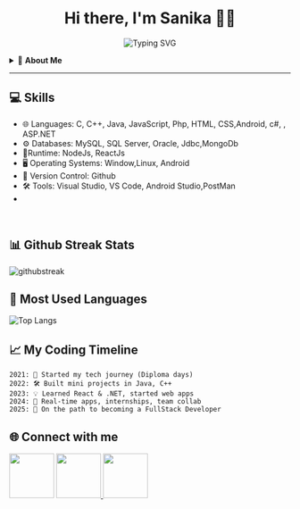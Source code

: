 <h1 align="center">Hi there, I'm Sanika 👋😇</h1>

<p align="center">
  <img src="https://readme-typing-svg.herokuapp.com?font=Fira+Code&size=30&pause=1000&color=F70000&center=true&vCenter=true&width=1000&lines=Aspiring+Full+Stack+Developer;Computer+Engineering+Student;Passionate+about+Learning+%26+Coding;Welcome+to+my+Tech+Universe+%F0%9F%8C%9F" alt="Typing SVG" />
</p>


<details>
 <summary>📌 <strong> About Me</strong></summary>

```yaml
Name: Sanika Sudam Bhor
Status: Third-year Computer Engineering Student
Focus: .NET, MERN Stack, Backend Dev, API Design, 
Hobbies:
  - Exploring new tech 🧪
  - Building apps 🔧
  - Writing clean & scalable code ✨

```
</details>

---
## 💻 Skills
- 🌐 Languages: C, C++, Java, JavaScript, Php, HTML, CSS,Android, c#, , ASP.NET
- ⚙ Databases: MySQL, SQL Server, Oracle, Jdbc,MongoDb
- 🔗Runtime: NodeJs, ReactJs
- 🖥 Operating Systems: Window,Linux, Android
- 📜 Version Control: Github
- 🛠 Tools: Visual Studio, VS Code, Android Studio,PostMan
- 
<br>


## 📊 Github Streak Stats 

![githubstreak](https://streak-stats.demolab.com?user=sanika-bhor&theme=highcontrast&border_radius=5.4)

  
## 👀 Most Used Languages 

![Top Langs](https://github-readme-stats.vercel.app/api/top-langs/?username=sanika-bhor&layout=compact)



## 📈 My Coding Timeline

```text
2021: 🌱 Started my tech journey (Diploma days)
2022: 🛠 Built mini projects in Java, C++
2023: 💡 Learned React & .NET, started web apps
2024: 🚀 Real-time apps, internships, team collab
2025: 🎯 On the path to becoming a FullStack Developer 
````
## 🌐 Connect with me 
<a href="https://www.linkedin.com/in/sanikabhor"><img src="https://upload.wikimedia.org/wikipedia/commons/thumb/8/81/LinkedIn_icon.svg/2048px-LinkedIn_icon.svg.png" width="80" height="80" ></a>  <a href="https://github.com/sanika-bhor"><img src="https://play-lh.googleusercontent.com/PCpXdqvUWfCW1mXhH1Y_98yBpgsWxuTSTofy3NGMo9yBTATDyzVkqU580bfSln50bFU=w240-h480-rw" width="80" height="80" >
<a href="https://leetcode.com/u/bhorsanika0239/"><img src="https://encrypted-tbn0.gstatic.com/images?q=tbn:ANd9GcQfPAiDdsvK7TSLeU9QFNSYG_q4T9hTlMk4PVHuIzHTKay0Lf13uyWqPovdJW7jQvS3-LA&usqp=CAU" width="80" height="80"></a>
